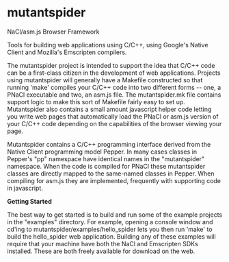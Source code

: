 mutantspider
============

NaCl/asm.js Browser Framework

Tools for building web applications using C/C++, using Google's Native Client and Mozilla's Emscripten compilers.

The mutantspider project is intended to support the idea that C/C++ code can be a first-class citizen in the
development of web applications.  Projects using mutantspider will generally have a Makefile constructed so
that running 'make' compiles your C/C++ code into two different forms -- one, a PNaCl executable and two, an
asm.js file.  The mutantspider.mk file contains support logic to make this sort of Makefile fairly easy to
set up.  Mutantspider also contains a small amount javascript helper code letting you write web pages that
automatically load the PNaCl or asm.js version of your C/C++ code depending on the capabilities of the browser
viewing your page.

Mutantspider contains a C/C++ programming interface derived from the Native Client programming model Pepper.
In many cases classes in Pepper's "pp" namespace have identical names in the "mutantspider" namespace.  When
the code is compiled for PNaCl these mutantspider classes are directly mapped to the same-named classes in
Pepper.  When compiling for asm.js they are implemented, frequently with supporting code in javascript.

<b>Getting Started</b>

The best way to get started is to build and run some of the example projects in the "examples" directory.
For example, opening a console window and cd'ing to mutantspider/examples/hello_spider lets you then run
'make' to build the hello_spider web application.  Building any of these examples will require that your
machine have both the NaCl and Emscripten SDKs installed.  These are both freely available for download
on the web.

